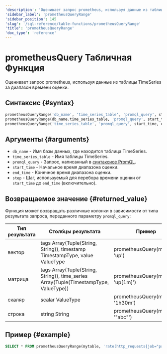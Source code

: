 ```yaml
---
'description': 'Оценивает запрос prometheus, используя данные из таблицы TimeSeries.'
'sidebar_label': 'prometheusQueryRange'
'sidebar_position': 145
'slug': '/sql-reference/table-functions/prometheusQueryRange'
'title': 'prometheusQueryRange'
'doc_type': 'reference'
---
```

# prometheusQuery Табличная Функция

Оценивает запрос prometheus, используя данные из таблицы TimeSeries за диапазон времени оценки.

## Синтаксис {#syntax}

```sql
prometheusQueryRange('db_name', 'time_series_table', 'promql_query', start_time, end_time, step)
prometheusQueryRange(db_name.time_series_table, 'promql_query', start_time, end_time, step)
prometheusQueryRange('time_series_table', 'promql_query', start_time, end_time, step)
```

## Аргументы {#arguments}

- `db_name` - Имя базы данных, где находится таблица TimeSeries.
- `time_series_table` - Имя таблицы TimeSeries.
- `promql_query` - Запрос, написанный в [синтаксисе PromQL](https://prometheus.io/docs/prometheus/latest/querying/basics/).
- `start_time` - Начальное время диапазона оценки.
- `end_time` - Конечное время диапазона оценки.
- `step` - Шаг, используемый для перебора времени оценки от `start_time` до `end_time` (включительно).

## Возвращаемое значение {#returned_value}

Функция может возвращать различные колонки в зависимости от типа результата запроса, переданного параметру `promql_query`:

| Тип результата | Столбцы результата | Пример |
|----------------|--------------------|--------|
| вектор         | tags Array(Tuple(String, String)), timestamp TimestampType, value ValueType | prometheusQuery(mytable, 'up') |
| матрица        | tags Array(Tuple(String, String)), time_series Array(Tuple(TimestampType, ValueType)) | prometheusQuery(mytable, 'up[1m]') |
| скаляр         | scalar ValueType | prometheusQuery(mytable, '1h30m') |
| строка         | string String | prometheusQuery(mytable, '"abc"') |

## Пример {#example}

```sql
SELECT * FROM prometheusQueryRange(mytable, 'rate(http_requests{job="prometheus"}[10m])[1h:10m]', now() - INTERVAL 10 MINUTES, now(), INTERVAL 1 MINUTE)
```